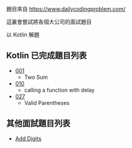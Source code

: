 
題目來自 https://www.dailycodingproblem.com/

這裏會嘗試將各個大公司的面試題目

以 Kotlin 解題

## Kotlin 已完成題目列表

* [001](/daily-coding-problem/001) 
  * Two Sum
* [010](/daily-coding-problem/010) 
  * calling a function with delay
* [027](/daily-coding-problem/027) 
  * Valid Parentheses


##  其他面試題目列表

* [Add Digits](/daily-coding-problem/Add_Digits) 

